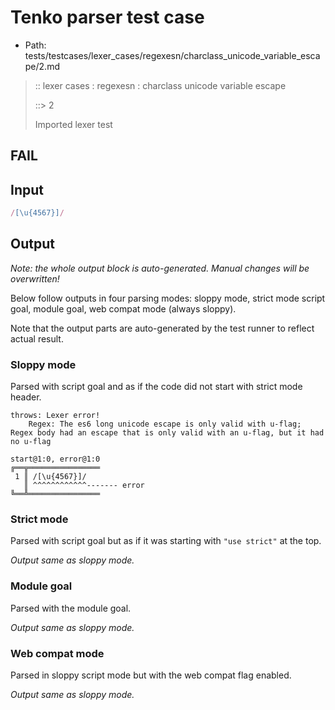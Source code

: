 # Tenko parser test case

- Path: tests/testcases/lexer_cases/regexesn/charclass_unicode_variable_escape/2.md

> :: lexer cases : regexesn : charclass unicode variable escape
>
> ::> 2
>
> Imported lexer test

## FAIL

## Input

`````js
/[\u{4567}]/
`````

## Output

_Note: the whole output block is auto-generated. Manual changes will be overwritten!_

Below follow outputs in four parsing modes: sloppy mode, strict mode script goal, module goal, web compat mode (always sloppy).

Note that the output parts are auto-generated by the test runner to reflect actual result.

### Sloppy mode

Parsed with script goal and as if the code did not start with strict mode header.

`````
throws: Lexer error!
    Regex: The es6 long unicode escape is only valid with u-flag; Regex body had an escape that is only valid with an u-flag, but it had no u-flag

start@1:0, error@1:0
╔══╦════════════════
 1 ║ /[\u{4567}]/
   ║ ^^^^^^^^^^^^------- error
╚══╩════════════════

`````

### Strict mode

Parsed with script goal but as if it was starting with `"use strict"` at the top.

_Output same as sloppy mode._

### Module goal

Parsed with the module goal.

_Output same as sloppy mode._

### Web compat mode

Parsed in sloppy script mode but with the web compat flag enabled.

_Output same as sloppy mode._
